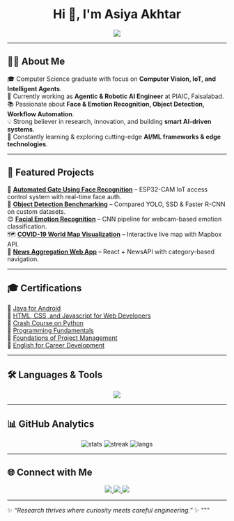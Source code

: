 <!-- Banner / Typing Animation -->
<h1 align="center">
  Hi 👋, I'm Asiya Akhtar  
</h1>

<p align="center">
  <a href="https://github.com/Asiya-Akhtar">
    <img src="https://readme-typing-svg.herokuapp.com?size=24&center=true&vCenter=true&width=500&lines=AI+Enthusiast+🤖;Computer+Vision+🔍;IoT+and+Edge+AI+🌐;Deep+Learning+Researcher+📊;Lifelong+Learner+✨" />
  </a>
</p>

---

## 👩‍💻 About Me  

🎓 Computer Science graduate with focus on **Computer Vision, IoT, and Intelligent Agents**.  
💼 Currently working as **Agentic & Robotic AI Engineer** at PIAIC, Faisalabad.  
📚 Passionate about **Face & Emotion Recognition, Object Detection, Workflow Automation**.  
💡 Strong believer in research, innovation, and building **smart AI-driven systems**.  
🌱 Constantly learning & exploring cutting-edge **AI/ML frameworks & edge technologies**.  

---

## 🚀 Featured Projects  

🔐 **[Automated Gate Using Face Recognition](#)** – ESP32-CAM IoT access control system with real-time face auth.  
🎯 **[Object Detection Benchmarking](#)** – Compared YOLO, SSD & Faster R-CNN on custom datasets.  
😊 **[Facial Emotion Recognition](#)** – CNN pipeline for webcam-based emotion classification.  
🗺️ **[COVID-19 World Map Visualization](#)** – Interactive live map with Mapbox API.  
📰 **[News Aggregation Web App](#)** – React + NewsAPI with category-based navigation.  

---

## 🎓 Certifications  

📜 [Java for Android](https://coursera.org/share/54f02c634874205c03fa73bbfec95541)  
📜 [HTML, CSS, and Javascript for Web Developers](https://coursera.org/share/12dac2dd9654d3ef7897b3f89daf0451)  
📜 [Crash Course on Python](https://coursera.org/share/d49fc8e3de7c00d926c31f1e11950e66)  
📜 [Programming Fundamentals](https://coursera.org/share/4b1ec617a8a073b0c9bcd00f839ea365)  
📜 [Foundations of Project Management](https://coursera.org/share/7b419f0fecdba432a424996654cf1e41)  
📜 [English for Career Development](https://coursera.org/share/45340d2f2b0cfb67552f9e53244d126f)  

---

## 🛠️ Languages & Tools  

<p align="center">
  <img src="https://skillicons.dev/icons?i=python,cpp,js,react,html,css,tensorflow,opencv,keras,git,wordpress,vscode" />
</p>

---

## 📊 GitHub Analytics  

<p align="center">
  <img src="https://github-readme-stats.vercel.app/api?username=Asiya-Akhtar&show_icons=true&theme=radical" alt="stats" />
  <img src="https://github-readme-streak-stats.herokuapp.com/?user=Asiya-Akhtar&theme=radical" alt="streak" />
  <img src="https://github-readme-stats.vercel.app/api/top-langs?username=Asiya-Akhtar&layout=compact&theme=radical" alt="langs" />
</p>

---

## 🌐 Connect with Me  

<p align="center">
  <a href="https://linkedin.com/in/asiya-akhtar-33025026b">
    <img src="https://img.shields.io/badge/LinkedIn-0077B5?style=for-the-badge&logo=linkedin&logoColor=white" />
  </a>
  <a href="mailto:asiyaakhtar17@gmail.com">
    <img src="https://img.shields.io/badge/Email-D14836?style=for-the-badge&logo=gmail&logoColor=white" />
  </a>
  <a href="https://github.com/Asiya-Akhtar">
    <img src="https://img.shields.io/badge/GitHub-100000?style=for-the-badge&logo=github&logoColor=white" />
  </a>
</p>

---

✨ *“Research thrives where curiosity meets careful engineering.”* ✨
"""
